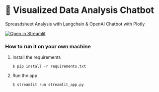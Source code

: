 # 🎈 Visualized Data Analysis Chatbot

Spreasdsheet Analysis with Langchain & OpenAI Chatbot with Plotly

[![Open in Streamlit](https://static.streamlit.io/badges/streamlit_badge_black_white.svg)](https://spreadsheet-analysis-chatbot.streamlit.app/)


### How to run it on your own machine

1. Install the requirements

   ```
   $ pip install -r requirements.txt
   ```

2. Run the app

   ```
   $ streamlit run streamlit_app.py
   ```
